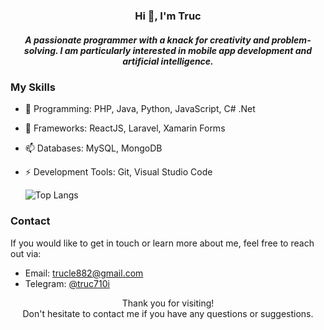 <!--
**ntruc710i/ntruc710i** is a ✨ _special_ ✨ repository because its `README.md` (this file) appears on your GitHub profile.

Here are some ideas to get you started:

- 🔭 I’m currently working on ...
- 🌱 I’m currently learning ...
- 👯 I’m looking to collaborate on ...
- 🤔 I’m looking for help with ...
- 💬 Ask me about ...
- 📫 How to reach me: ...
- 😄 Pronouns: ...
- ⚡ Fun fact: ...
-->
<!-- Banner -->
<!-- Introduction -->
<h3 align="center">Hi 👋, I'm Truc</h3>
<h5 align="center">A passionate programmer with a knack for creativity and problem-solving. I am particularly interested in mobile app development and artificial intelligence.</h5>

<!-- Skills -->
### My Skills

- 🌱 Programming:  PHP, Java, Python, JavaScript, C# .Net
- 👯 Frameworks: ReactJS, Laravel, Xamarin Forms 
- 📫 Databases: MySQL, MongoDB
- ⚡ Development Tools: Git, Visual Studio Code

    ![Top Langs](https://github-readme-stats.vercel.app/api/top-langs/?username=ntruc710i&layout=compact)
<!-- Contact -->
### Contact

If you would like to get in touch or learn more about me, feel free to reach out via:

- Email: trucle882@gmail.com
- Telegram: [@truc710i](https://t.me/truc710i)
<!-- Footer -->
<p align="center">
    Thank you for visiting!
    <br>
    Don't hesitate to contact me if you have any questions or suggestions.
</p>

